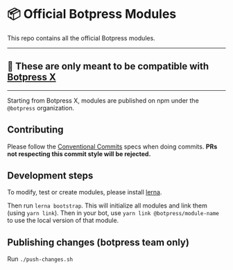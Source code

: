 # 📦 Official Botpress Modules

This repo contains all the official Botpress modules.

---

## 🚧 These are only meant to be compatible with [Botpress X](https://github.com/botpress/botpress/tree/develop/x)

---

Starting from Botpress X, modules are published on npm under the `@botpress` organization.

## Contributing

Please follow the [Conventional Commits](https://conventionalcommits.org/) specs when doing commits. **PRs not respecting this commit style will be rejected.**

## Development steps

To modify, test or create modules, please install [lerna](https://github.com/lerna/lerna).

Then run `lerna bootstrap`. This will initialize all modules and link them (using `yarn link`). Then in your bot, use `yarn link @botpress/module-name` to use the local version of that module.

## Publishing changes (botpress team only)

Run `./push-changes.sh`
